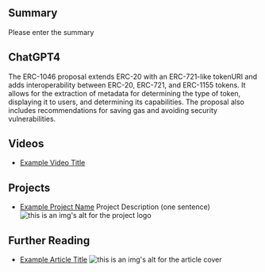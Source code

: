 ## Summary

Please enter the summary

## ChatGPT4

The ERC-1046 proposal extends ERC-20 with an ERC-721-like tokenURI and adds interoperability between ERC-20, ERC-721, and ERC-1155 tokens. It allows for the extraction of metadata for determining the type of token, displaying it to users, and determining its capabilities. The proposal also includes recommendations for saving gas and avoiding security vulnerabilities.

## Videos

- [Example Video Title](https://www.youtube.com/watch?v=TDGq4aeevgY)

## Projects

- [Example Project Name](https://xxxx.xxx/xxxxx) Project Description (one sentence) ![this is an img's alt for the project logo](https://xxxx.xxx/project-logo.xxx)

## Further Reading

- [Example Article Title](https://xxxx.xxx/xxxxx) ![this is an img's alt for the article cover](https://xxxx.xxx/article-cover.xxx)

